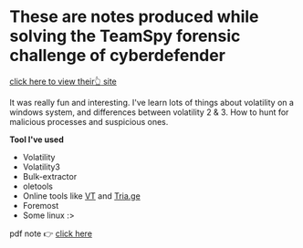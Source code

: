 # These are notes produced while solving the TeamSpy forensic challenge of cyberdefender
[click here to view their:point_up_2: site](https://cyberdefenders.org/ "cyberdefender")

It was really fun and interesting. I've learn lots of things about volatility on a windows system, and differences between volatility 2 & 3. How to hunt for malicious processes and suspicious ones.


**Tool I've used**
* Volatility
* Volatility3
* Bulk-extractor
* oletools
* Online tools like [VT](https://www.virustotal.com/gui/home/upload) and [Tria.ge](https://tria.ge/dashboard)
* Foremost
* Some linux :>

pdf note :point_right: [click here](./Image_Forensics.pdf)

